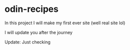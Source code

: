 # odin-recipes
In this project I will make my first ever site (well real site lol)

I will update you after the journey

Update: Just checking